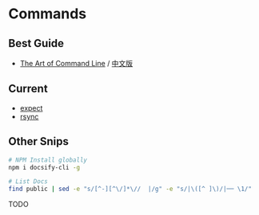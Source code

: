 # Commands

## Best Guide

- [The Art of Command Line](https://github.com/jlevy/the-art-of-command-line/blob/master/README.md)
 / [中文版](https://github.com/jlevy/the-art-of-command-line/blob/master/README-zh.md)

## Current

- [expect](../commands/expect/README.md)
- [rsync](../commands/rsync/README.md)

## Other Snips

```bash
# NPM Install globally
npm i docsify-cli -g
```

```bash
# List Docs
find public | sed -e "s/[^-][^\/]*\//  |/g" -e "s/|\([^ ]\)/|── \1/"
```

TODO
